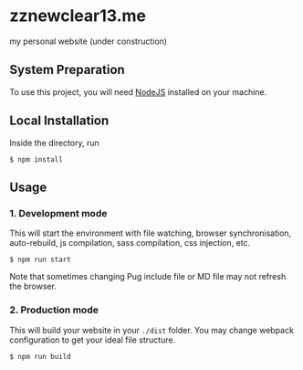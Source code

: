 # zznewclear13.me
my personal website (under construction)

## System Preparation
To use this project, you will need [NodeJS](https://nodejs.org) installed on your machine.

## Local Installation
Inside the directory, run
```
$ npm install
```

## Usage
### 1. Development mode
This will start the environment with file watching, browser synchronisation, auto-rebuild, js compilation, sass compilation, css injection, etc.
```
$ npm run start
```
Note that sometimes changing Pug include file or MD file may not refresh the browser.

### 2. Production mode
This will build your website in your `./dist` folder. You may change webpack configuration to get your ideal file structure.
```
$ npm run build
